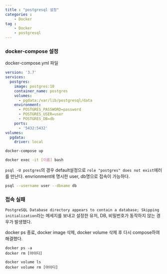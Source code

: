 ```yaml
---
title : "postgresql 설정"
categories :
    - Docker
tag :
    - Docker
    - postgresql
---
```


### docker-compose 설정

docker-compose.yml 파일

```yaml
version: '3.7'
services:
  postgres:
    image: postgres:10
    container_name: postgres
    volumes:
      - pgdata:/var/lib/postgresql/data
    environment:
      - POSTGRES_PASSWORD=password
      - POSTGRES_USER=user
      - POSTGRES_DB=db
    ports:
      - '5432:5432'
volumes:
  pgdata:
    driver: local

```

```bash
docker-compose up
```

```bash
docker exec -it [이름] bash
```

`psql -U postgres`의 경우 default설정으로 `role "postgres" does not exist`에러를 만난다. 
envrionment에 명시한 user, db명으로 접속이 가능하다.
  
```bash
psql --username user --dbname db
```

### 접속 실패

`PostgreSQL Database directory appears to contain a database; Skipping initialization`라는 메세지를 보내고
설정한 유저, DB, 비밀번호가 동작하지 않는 경우가 발생했다.

docker ps 종료, docker image 삭제, docker volume 삭제 후 다시 compose하여 해결했다.

```shell script
docker ps -a
docker rm [아이디]

docker volume ls
docker volume rm [아이디]
```
